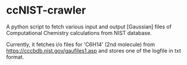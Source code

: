 # ccNIST-crawler

A python script to fetch various input and output [Gaussian] files of Computational Chemistry calculations from NIST database.

Currently, it fetches i/o files for 'C6H14' (2nd molecule) from https://cccbdb.nist.gov/gaufiles1.asp and stores one of the logfile in txt format.

